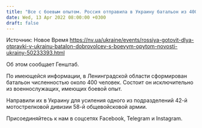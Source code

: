 ```yaml
---
title: "Все с боевым опытом. Россия отправила в Украину батальон из 400 «добровольцев» — Генштаб"
date: Wed, 13 Apr 2022 08:00:00 +0300
draft: false
---
```

Источник: Новое Время https://nv.ua/ukraine/events/rossiya-gotovit-dlya-otpravki-v-ukrainu-batalon-dobrovolcev-s-boevym-opytom-novosti-ukrainy-50233393.html


Об этом сообщает Генштаб.

По имеющейся информации, в Ленинградской области сформирован батальон численностью около 400 человек. Состоит он исключительно из военнослужащих, имеющих боевой опыт.

Направили их в Украину для усиления одного из подразделений 42-й мотострелковой дивизии 58-й общевойсковой армии.

Присоединяйтесь к нам в соцсетях Facebook, Telegram и Instagram.
